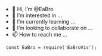 - 👋 Hi, I’m @EaBro
- 👀 I’m interested in ...
- 🌱 I’m currently learning ...
- 💞️ I’m looking to collaborate on ...
- 📫 How to reach me ...

<pre><code> const EaBro = require('EaBroVis');</pre></code>
<!---
THANKS TO VISIT MY PROFILE
---!>
